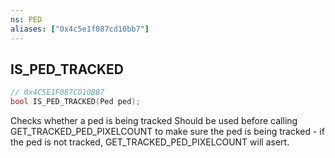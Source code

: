 ```yaml
---
ns: PED
aliases: ["0x4c5e1f087cd10bb7"]
---
```

## IS_PED_TRACKED

```c
// 0x4C5E1F087CD10BB7
bool IS_PED_TRACKED(Ped ped);
```

Checks whether a ped is being tracked Should be used before calling GET_TRACKED_PED_PIXELCOUNT to make sure the ped is being tracked - if the ped is not tracked, GET_TRACKED_PED_PIXELCOUNT will asert.

